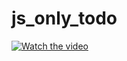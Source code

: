 # js_only_todo

[![Watch the video](https://vimeo.com/863725396/144562f3a3)](https://vimeo.com/863725396/144562f3a3)



